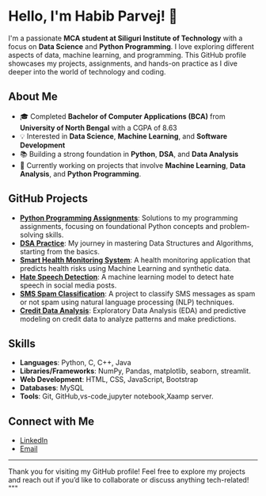 # Hello, I'm Habib Parvej! 👋

I'm a passionate **MCA student at Siliguri Institute of Technology** with a focus on **Data Science** and **Python Programming**. I love exploring different aspects of data, machine learning, and programming. This GitHub profile showcases my projects, assignments, and hands-on practice as I dive deeper into the world of technology and coding.

## About Me

- 🎓 Completed **Bachelor of Computer Applications (BCA)** from **University of North Bengal** with a CGPA of 8.63
- 💡 Interested in **Data Science**, **Machine Learning**, and **Software Development**
- 📚 Building a strong foundation in **Python**, **DSA**, and **Data Analysis**
- 🌱 Currently working on projects that involve **Machine Learning**, **Data Analysis**, and **Python Programming**.

## GitHub Projects

- **[Python Programming Assignments](https://github.com/HabibParvej/Python-_Assignments_MCA)**: Solutions to my programming assignments, focusing on foundational Python concepts and problem-solving skills.
- **[DSA Practice](https://github.com/HabibParvej/DSA)**: My journey in mastering Data Structures and Algorithms, starting from the basics.
- **[Smart Health Monitoring System](https://github.com/HabibParvej/SmartHealthMonitoringSystem)**: A health monitoring application that predicts health risks using Machine Learning and synthetic data.
- **[Hate Speech Detection](https://github.com/HabibParvej/HateSpeechDetection)**: A machine learning model to detect hate speech in social media posts.
- **[SMS Spam Classification](https://github.com/HabibParvej/sms-spam-classification)**: A project to classify SMS messages as spam or not spam using natural language processing (NLP) techniques.
- **[Credit Data Analysis](https://github.com/HabibParvej/Credit-Data-analysis)**: Exploratory Data Analysis (EDA) and predictive modeling on credit data to analyze patterns and make predictions.
## Skills

- **Languages**: Python, C, C++, Java
- **Libraries/Frameworks**: NumPy, Pandas, matplotlib, seaborn, streamlit.
- **Web Development**: HTML, CSS, JavaScript, Bootstrap
- **Databases**: MySQL
- **Tools**: Git, GitHub,vs-code,jupyter notebook,Xaamp server.

## Connect with Me

- [LinkedIn](https://www.linkedin.com/in/habibparvej/)
- [Email](mailto:habibparvej777@gmail.com)

---

Thank you for visiting my GitHub profile! Feel free to explore my projects and reach out if you’d like to collaborate or discuss anything tech-related!
"""
